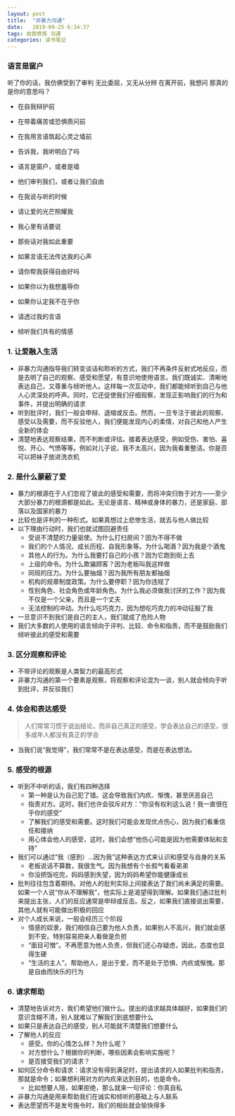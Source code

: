 ```yaml
---
layout: post
title:  "非暴力沟通"
date:   2019-09-25 6:34:37
tags: 自我修炼 沟通
categories: 读书笔记
---
```


### 语言是窗户

听了你的话，我仿佛受到了审判
无比委屈，又无从分辨
在离开前，我想问
那真的是你的意思吗？

- 在自我辩护前
- 在带着痛苦或恐惧质问前
- 在我用言语筑起心灵之墙前
- 告诉我，我听明白了吗

- 语言是窗户，或者是墙
- 他们审判我们，或者让我们自由
- 在我说与听的时候
- 请让爱的光芒照耀我

- 我心里有话要说
- 那些话对我如此重要
- 如果言语无法传达我的心声
- 请你帮我获得自由好吗

- 如果你以为我想羞辱你
- 如果你认定我不在乎你
- 请透过我的言语
- 倾听我们共有的情感

### 1. 让爱融入生活

- 非暴力沟通指导我们转变谈话和聆听的方式，我们不再条件反射式地反应，而是去明了自己的观察、感受和愿望，有意识地使用语言。我们既诚实、清晰地表达自己，又尊重与倾听他人。这样每一次互动中，我们都能倾听到自己与他人心灵深处的呼声。同时，它还促使我们仔细观察，发现正影响我们的行为和事件，并提出明确的请求
- 听到批评时，我们一般会申辩、退缩或反击。然而，一旦专注于彼此的观察、感受以及需要，而不反驳他人，我们便能发现内心的柔情，对自己和他人产生全新的体会
- 清楚地表达观察结果，而不判断或评估。接着表达感受，例如受伤、害怕、喜悦、开心、气愤等等。例如对儿子说，我不太高兴，因为我看重整洁。你是否可以把袜子放进洗衣机

### 2. 是什么蒙蔽了爱

- 暴力的根源在于人们忽视了彼此的感受和需要，而将冲突归咎于对方——至少大部分暴力的根源都是如此。无论是语言、精神或身体的暴力，还是家庭、部落以及国家的暴力
- 比较也是评判的一种形式。如果真想过上悲惨生活，就去与他人做比较
- 以下理由行动时，我们也就试图回避责任
    + 受说不清楚的力量驱使。为什么打扫房间？因为不得不做
    + 我们的个人情况、成长历程、自我形象等。为什么喝酒？因为我是个酒鬼
    + 其他人的行为。为什么我要打自己的小孩？因为它跑到街上去
    + 上级的命令。为什么欺骗顾客？因为老板叫我这样做
    + 同班的压力。为什么要抽烟？因为我所有朋友都抽烟
    + 机构的规章制度政策。为什么要停职？因为你违规了
    + 性别角色、社会角色或年龄角色。为什么我必须做我讨厌的工作？因为我不仅是一个父亲，而且是一个丈夫
    + 无法控制的冲动。为什么吃巧克力，因为想吃巧克力的冲动征服了我
- 一旦意识不到我们是自己的主人，我们就成了危险人物
- 我们大多数的人使用的语言倾向于评判、比较、命令和指责，而不是鼓励我们倾听彼此的感受和需要

### 3. 区分观察和评论

- 不带评论的观察是人类智力的最高形式
- 非暴力沟通的第一个要素是观察，将观察和评论混为一谈，别人就会倾向于听到批评，并反驳我们

### 4. 体会和表达感受

> 人们常常习惯于说出结论，而非自己真正的感受，学会表达自己的感受，很多成年人都没有真正的学会

- 当我们说“我觉得”，我们常常不是在表达感受，而是在表达想法。

### 5. 感受的根源

- 听到不中听的话，我们有四种选择
    + 第一种是认为自己犯了错。这会导致我们内疚、惭愧，甚至厌恶自己
    + 指责对方。这时，我们也许会驳斥对方：“你没有权利这么说！我一直很在乎你的感受”
    + 了解我们的感受和需要。这时我们可能会发现优点伤心，因为我们看重信任和接纳
    + 用心体会他人的感受，这时，我们会想“他伤心可能是因为他需要体贴和支持”
- 我们可以通过“我（感到）...因为我”这种表达方式来认识和感受与自身的关系
    + 老板说话不算数，我很生气。因为我想有个长假气看看弟弟
    + 你没把饭吃完，妈妈感到失望，因为妈妈希望你能健康成长
- 批判往往包含着期待。对他人的批判实际上间接表达了我们尚未满足的需要。如果一个人说“你从不理解我”，他实际上是渴望得到理解。如果我们通过批判来提出主张，人们的反应通常是申辩或反击。反之，如果我们直接说出需要，其他人就有可能做出积极的回应
- 对个人成长来说，一般会经历三个阶段
    + 情感的奴隶，我们相信自己要为他人负责，如果别人不高兴，我们就会感到不安。特别容易把亲人看做是负担
    + “面目可憎”。不再愿意为他人负责，但我们还心存疑虑，因此，态度也显得生硬
    + “生活的主人”。帮助他人，是出于爱，而不是处于恐惧、内疚或惭愧。那是自由而快乐的行为

### 6. 请求帮助

- 清楚地告诉对方，我们希望他们做什么。提出的请求越具体越好，如果我们的意识含糊不清，别人就难以了解我们到底想要什么
- 如果只是表达自己的感受，别人可能就不清楚我们想要什么
- 了解他人的反应
    + 感受。你的心情怎么样？为什么呢？
    + 对方想什么？根据你的判断，哪些因素会影响实施呢？
    + 是否接受我们的请求？
- 如何区分命令和请求：请求没有得到满足时，提出请求的人如果批判和指责，那就是命令；如果想利用对方的内疚来达到目的，也是命令。
    + 比如想要人陪，如果拒绝，那么就来一句评论：你真自私
- 非暴力沟通是用来帮助我们在诚实和倾听的基础上与人联系
- 表达愿望而不是发号施令时，我们的相处就会愉快得多
